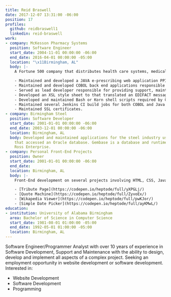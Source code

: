 ```yaml
---
title: Reid Braswell
date: 2017-12-07 13:31:00 -06:00
position: 17
profiles:
  github: reidbraswell1
  linkedin: reid-braswell
work:
- company: McKesson Pharmacy Systems
  position: Software Engineer
  start_date: 2004-11-01 00:00:00 -06:00
  end_date: 2016-04-01 00:00:00 -05:00
  location: "\x11Birmingham, AL"
  body: |-
    A Fortune 500 company that distributes health care systems, medical supplies, and pharmaceutical products with more than 65,000 employees and $190 Billion in annual revenue:

    - Maintained and developed a JAVA e-prescribing web application PPIWEB (Pharmacy Physician Interface) that enabled pharmacies to send and receive electronic prescriptions through the Sure Scripts network (a network that supports electronic transmission of prescriptions between health care organizations and pharmacies). All messages were base-64 encoded EDIFACT wrapped in XML sent via a secure SSL connection.
    - Maintained and developed COBOL back end applications responsible for parsing, formatting and displaying the EDIFACT e-prescribing message.
    - Served as lead developer responsible for providing support, maintenance of PIHOST (Prescriber Interface Host), a Java application that facilitated the digital signing and archiving of controlled substance e-prescribing prescription information into a MYSQL database via JPA.
    - Developed an XSL style sheet to that translated an EDIFACT message to XML and XML to EDIFACT to allow PPIWEB to communicate with PIHOST.
    - Developed and maintained Bash or Korn shell scripts required by COBOL applications and Java build jobs that ran on a LINUX / AIX operating system.
    - Maintained several Jenkins CI build jobs for both COBOL and Java web-based applications.
    - Maintained SSL certificates.
- company: Birmingham Steel
  position: Software Developer
  start_date: 2001-01-01 00:00:00 -06:00
  end_date: 2003-12-01 00:00:00 -06:00
  location: Birmingham, AL
  body: Developed and maintained applications for the steel industry using Gembase
    that accessed an Oracle database. Gembase is a database and runtime engine from
    Ross Enterprise.
- company: Personal Front-End Projects
  position: Owner
  start_date: 2001-01-01 00:00:00 -06:00
  end_date: 
  location: Birmingham, AL
  body: |-
    Front-End development on several projects involving HTML, CSS, JavaScript, jQuery, and Bootstrap:

    - [Tribute Page](https://codepen.io/heptode/full/yXPGLj/)
    - [Quote Machine](https://codepen.io/heptode/full/ZyvoEx/)
    - [Wikapedia Viewer](https://codepen.io/heptode/full/pwKJor/)
    - [Simple Date Picker](https://codepen.io/heptode/full/ayKMwL/)
education:
- institution: University of Alabama Birmingham
  area: Bachelor of Science in Computer Science
  start_date: 1981-08-01 01:00:00 -05:00
  end_date: 1992-05-01 01:00:00 -05:00
  location: Birmingham, AL
---
```


Software Engineer/Programmer Analyst with over 10 years of experience in Software Development, Support and Maintenance with the ability to design, develop and implement all aspects of a complex project. Seeking an employment opportunity in website development or software development. Interested in:

- Website Development
- Software Development
- Programming